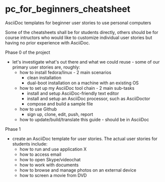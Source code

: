 # pc_for_beginners_cheatsheet
AsciiDoc templates for beginner user stories to use personal computers

Some of the cheatsheets shall be for students directly, others should be for course intructors who would like to customize individual user stories but having no prior experience with AsciiDoc.

Phase 0 of the project

 * let's investigate what's out there and what we could reuse - some of our primary user stories are, roughly:
   * how to install fedora/linux - 2 main scenarios
     * clean installation
     * dual-boot installation on a machine with an existing OS
   * how to set up my AsciiDoc tool chain - 2 main sub-tasks
     * install and setup AsciiDoc-friendly text editor
     * install and setup an AsciiDoc processor, such as AsciiDoctor
     * compose and build a sample file
   * how to use Github
     * sign up, clone, edit, push, report
   * how to update/build/translate this guide - should be in AsciiDoc

Phase 1

  * create an AsciiDoc template for user stories. The actual user stories for students include:
    * how to run and use application X
    * how to access email
    * how to open Skype/videochat
    * how to work with documents
    * how to browse and manage photos on an external device
    * how to screen a movie from DVD

